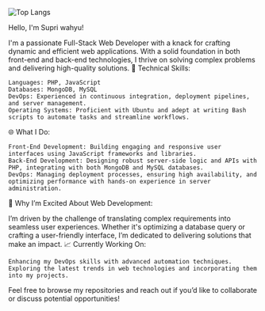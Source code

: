   ![Top Langs](https://github-readme-stats.vercel.app/api/top-langs/?username=supriwahyu&langs_count=12)
<p>Hello, I'm Supri wahyu!

I'm a passionate Full-Stack Web Developer with a knack for crafting dynamic and efficient web applications. With a solid foundation in both front-end and back-end technologies, I thrive on solving complex problems and delivering high-quality solutions.
🔧 Technical Skills:

    Languages: PHP, JavaScript
    Databases: MongoDB, MySQL
    DevOps: Experienced in continuous integration, deployment pipelines, and server management.
    Operating Systems: Proficient with Ubuntu and adept at writing Bash scripts to automate tasks and streamline workflows.

🌐 What I Do:

    Front-End Development: Building engaging and responsive user interfaces using JavaScript frameworks and libraries.
    Back-End Development: Designing robust server-side logic and APIs with PHP, integrating with both MongoDB and MySQL databases.
    DevOps: Managing deployment processes, ensuring high availability, and optimizing performance with hands-on experience in server administration.

🚀 Why I’m Excited About Web Development:

I’m driven by the challenge of translating complex requirements into seamless user experiences. Whether it's optimizing a database query or crafting a user-friendly interface, I’m dedicated to delivering solutions that make an impact.
📈 Currently Working On:

    Enhancing my DevOps skills with advanced automation techniques.
    Exploring the latest trends in web technologies and incorporating them into my projects.

Feel free to browse my repositories and reach out if you’d like to collaborate or discuss potential opportunities!</p>
